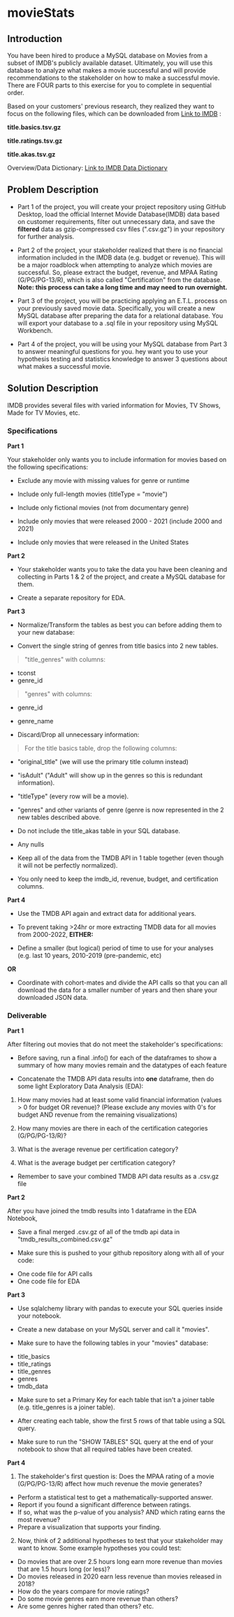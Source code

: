 # movieStats

## Introduction
You have been hired to produce a MySQL database on Movies from a subset of IMDB's publicly available dataset. Ultimately, you will use this database to analyze what makes a movie successful and will provide recommendations to the stakeholder on how to make a successful movie.  There are FOUR parts to this exercise for you to complete in sequential order.


Based on your customers' previous research, they realized they want to focus on the following files, which can be downloaded from [Link to IMDB](https://datasets.imdbws.com/) :

**title.basics.tsv.gz**

**title.ratings.tsv.gz**

**title.akas.tsv.gz**

Overview/Data Dictionary: [Link to IMDB Data Dictionary](https://www.imdb.com/interfaces/)

## Problem Description

* Part 1 of the project, you will create your project repository using GitHub Desktop, load the official Internet Movide Database(IMDB) data based on customer requirements, filter out unnecessary data, and save the **filtered** data as gzip-compressed csv files (".csv.gz") in your repository for further analysis. 

* Part 2 of the project, your stakeholder realized that there is no financial information included in the IMDB data (e.g. budget or revenue). This will be a major roadblock when attempting to analyze which movies are successful.  So, please extract the budget, revenue, and MPAA Rating (G/PG/PG-13/R), which is also called "Certification" from the database.  **Note: this process can take a long time and may need to run overnight.**

* Part 3 of the project, you will be practicing applying an E.T.L. process on your previously saved movie data. Specifically, you will create a new MySQL database after preparing the data for a relational database.  You will export your database to a .sql file in your repository using MySQL Workbench.

* Part 4 of the project, you will be using your MySQL database from Part 3 to answer meaningful questions for you.  hey want you to use your hypothesis testing and statistics knowledge to answer 3 questions about what makes a successful movie.



## Solution Description
IMDB provides several files with varied information for Movies, TV Shows, Made for TV Movies, etc.

### Specifications

**Part 1**

Your stakeholder only wants you to include information for movies based on the following specifications:

+ Exclude any movie with missing values for genre or runtime

+ Include only full-length movies (titleType = "movie")

+ Include only fictional movies (not from documentary genre)

+ Include only movies that were released 2000 - 2021 (include 2000 and 2021)

+ Include only movies that were released in the United States

**Part 2**

+ Your stakeholder wants you to take the data you have been cleaning and collecting in Parts 1 & 2 of the project, and create a MySQL database for them.  

+ Create a separate repository for EDA.

**Part 3**

+ Normalize/Transform the tables as best you can before adding them to your new database:

- Convert the single string of genres from title basics into 2 new tables.
> "title_genres"  with columns:
- tconst
- genre_id

> "genres" with columns:
- genre_id
- genre_name

- Discard/Drop all unnecessary information:

> For the title basics table, drop the following columns:
- "original_title" (we will use the primary title column instead)
- "isAdult" ("Adult" will show up in the genres so this is redundant information).
- "titleType" (every row will be a movie).
- "genres" and other variants of genre (genre is now represented in the 2 new tables described above.

- Do not include the title_akas table in your SQL database.
- Any nulls

+ Keep all of the data from the TMDB API in 1 table together (even though it will not be perfectly normalized). 

+ You only need to keep the imdb_id, revenue, budget, and certification columns.



**Part 4**

+ Use the TMDB API again and extract data for additional years.

+ To prevent taking >24hr or more extracting TMDB data for all movies from 2000-2022, **EITHER:** 

- Define a smaller (but logical) period of time to use for your analyses (e.g. last 10 years, 2010-2019 (pre-pandemic, etc) 

**OR**

- Coordinate with cohort-mates and divide the API calls so that you can all download the data for a smaller number of years and then share your downloaded JSON data.


### Deliverable

**Part 1**

After filtering out movies that do not meet the stakeholder's specifications:

+ Before saving, run a final .info() for each of the dataframes to show a summary of how many movies remain and the datatypes of each feature

+ Concatenate the TMDB API data results into **one** dataframe, then do some light Exploratory Data Analysis (EDA):

1. How many movies had at least some valid financial information (values > 0 for budget OR revenue)?
(Please exclude any movies with 0's for budget AND revenue from the remaining visualizations)

2. How many movies are there in each of the certification categories (G/PG/PG-13/R)?

3. What is the average revenue per certification category?

4. What is the average budget per certification category?

+ Remember to save your combined TMDB API data results as a .csv.gz file

**Part 2**

After you have joined the tmdb results into 1 dataframe in the EDA Notebook, 

+ Save a final merged .csv.gz of all of the tmdb api data in "tmdb_results_combined.csv.gz"

+ Make sure this is pushed to your github repository along with all of your code:

- One code file for API calls
- One code file for EDA

**Part 3**

+ Use sqlalchemy library with pandas to execute your SQL queries inside your notebook.

+ Create a new database on your MySQL server and call it "movies".

+ Make sure to have the following tables in your "movies" database:

- title_basics
- title_ratings
- title_genres
- genres
- tmdb_data

+ Make sure to set a Primary Key for each table that isn't a joiner table (e.g. title_genres is a joiner table).

+ After creating each table, show the first 5 rows of that table using a SQL query.

+ Make sure to run the "SHOW TABLES" SQL query at the end of your notebook to show that all required tables have been created.

**Part 4**

1. The stakeholder's first question is: Does the MPAA rating of a movie (G/PG/PG-13/R) affect how much revenue the movie generates?

- Perform a statistical test to get a mathematically-supported answer.
- Report if you found a significant difference between ratings. 
- If so, what was the p-value of you analysis? AND which rating earns the most revenue?
- Prepare a visualization that supports your finding.

2. Now, think of 2 additional hypotheses to test that your stakeholder may want to know.  Some example hypotheses you could test:

- Do movies that are over 2.5 hours long earn more revenue than movies that are 1.5 hours long (or less)?
- Do movies released in 2020 earn less revenue than movies released in 2018?
- How do the years compare for movie ratings?
- Do some movie genres earn more revenue than others?
- Are some genres higher rated than others? etc.
